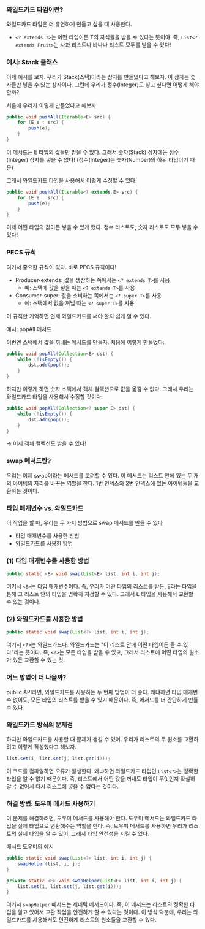 ### 와일드카드 타입이란?

와일드카드 타입은 더 유연하게 만들고 싶을 때 사용한다.

- `<? extends T>`는 어떤 타입이든 T의 자식들을 받을 수 있다는 뜻이야. 즉, `List<? extends Fruit>`는 사과 리스트나 바나나 리스트 모두를 받을 수 있다!

### 예시: Stack 클래스

이제 예시를 보자. 우리가 Stack(스택)이라는 상자를 만들었다고 해보자. 이 상자는 숫자들만 넣을 수 있는 상자이다. 그런데 우리가 정수(Integer)도 넣고 싶다면 어떻게 해야 할까?

처음에 우리가 이렇게 만들었다고 해보자:

```java
public void pushAll(Iterable<E> src) {
    for (E e : src) {
        push(e);
    }
}
```

이 메서드는 E 타입의 값들만 받을 수 있다. 그래서 숫자(Stack<Number>) 상자에는 정수(Integer) 상자를 넣을 수 없다! (정수(Integer)는 숫자(Number)의 하위 타입이기 때문)

그래서 와일드카드 타입을 사용해서 이렇게 수정할 수 있다:

```java
public void pushAll(Iterable<? extends E> src) {
    for (E e : src) {
        push(e);
    }
}
```

이제 어떤 타입의 값이든 넣을 수 있게 됐다. 정수 리스트도, 숫자 리스트도 모두 넣을 수 있다!

### PECS 규칙

여기서 중요한 규칙이 있다. 바로 PECS 규칙이다!

- Producer-extends: 값을 생산하는 쪽에서는 `<? extends T>`를 사용
    - 예: 스택에 값을 넣을 때는 `<? extends T>`를 사용
- Consumer-super: 값을 소비하는 쪽에서는 `<? super T>`를 사용
    - 예: 스택에서 값을 꺼낼 때는 `<? super T>`를 사용

이 규칙만 기억하면 언제 와일드카드를 써야 할지 쉽게 알 수 있다.

예시: popAll 메서드

이번엔 스택에서 값을 꺼내는 메서드를 만들자. 처음에 이렇게 만들었다:

```java
public void popAll(Collection<E> dst) {
    while (!isEmpty()) {
        dst.add(pop());
    }
}

```

하지만 이렇게 하면 숫자 스택에서 객체 컬렉션으로 값을 옮길 수 없다. 그래서 우리는 와일드카드 타입을 사용해서 수정할 것이다:

```java
public void popAll(Collection<? super E> dst) {
    while (!isEmpty()) {
        dst.add(pop());
    }
}

```

→ 이제 객체 컬렉션도 받을 수 있다!

### swap 메서드란?

우리는 이제 swap이라는 메서드를 고려할 수 있다. 이 메서드는 리스트 안에 있는 두 개의 아이템의 자리를 바꾸는 역할을 한다. 1번 인덱스와 2번 인덱스에 있는 아이템들을 교환하는 것이다.

### 타입 매개변수 vs. 와일드카드

이 작업을 할 때, 우리는 두 가지 방법으로 swap 메서드를 만들 수 있다

- 타입 매개변수를 사용한 방법
- 와일드카드를 사용한 방법

### (1) 타입 매개변수를 사용한 방법

```java
public static <E> void swap(List<E> list, int i, int j);
```

여기서 `<E>`는 타입 매개변수이다. 즉, 우리가 어떤 타입의 리스트를 받든, E라는 타입을 통해 그 리스트 안의 타입을 명확히 지정할 수 있다. 그래서 E 타입을 사용해서 교환할 수 있는 것이다.

### (2) 와일드카드를 사용한 방법

```java
public static void swap(List<?> list, int i, int j);
```

여기서 `<?>`는 와일드카드다. 와일드카드는 "이 리스트 안에 어떤 타입이든 올 수 있다"라는 뜻이다. 즉, `<?>`는 모든 타입을 받을 수 있고, 그래서 리스트에 어떤 타입의 원소가 있든 교환할 수 있는 것.

### 어느 방법이 더 나을까?

public API라면, 와일드카드를 사용하는 두 번째 방법이 더 좋다. 왜냐하면 타입 매개변수 없이도, 모든 타입의 리스트를 받을 수 있기 때문이다. 즉, 메서드를 더 간단하게 만들 수 있다.

### 와일드카드 방식의 문제점

하지만 와일드카드를 사용할 때 문제가 생길 수 있어. 우리가 리스트의 두 원소를 교환하려고 이렇게 작성했다고 해보자.

```java
list.set(i, list.set(j, list.get(i)));
```

이 코드를 컴파일하면 오류가 발생한다. 왜냐하면 와일드카드 타입인 `List<?>`는 정확한 타입을 알 수 없기 때문이다. 즉, 리스트에서 어떤 값을 꺼내도 타입이 무엇인지 확실히 알 수 없어서 다시 리스트에 넣을 수 없다는 것이다.

### 해결 방법: 도우미 메서드 사용하기

이 문제를 해결하려면, 도우미 메서드를 사용해야 한다. 도우미 메서드는 와일드카드 타입을 실제 타입으로 변환해주는 역할을 한다. 즉, 도우미 메서드를 사용하면 우리가 리스트의 실제 타입을 알 수 있어, 그래서 타입 안전성을 지킬 수 있다.

메서드 도우미의 예시

```java
public static void swap(List<?> list, int i, int j) {
    swapHelper(list, i, j);
}

private static <E> void swapHelper(List<E> list, int i, int j) {
    list.set(i, list.set(j, list.get(i)));
}
```

여기서 `swapHelper` 메서드는 제네릭 메서드이다. 즉, 이 메서드는 리스트의 정확한 타입을 알고 있어서 교환 작업을 안전하게 할 수 있다는 것이다. 이 방식 덕분에, 우리는 와일드카드를 사용해서도 안전하게 리스트의 원소들을 교환할 수 있다.